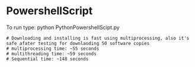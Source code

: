 # PowershellScript
To run type: python PythonPowershellScipt.py

    # Downloading and installing is fast using multiprocessing, also it's safe afater testing for downlaoding 50 software copies
    # multiprocessing time: ~55 seconds
    # multithreading time: ~59 seconds
    # Sequential time: ~148 seconds